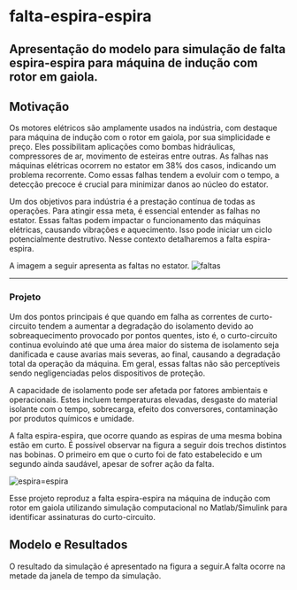 # falta-espira-espira
Apresentação do modelo para simulação de falta espira-espira para máquina de indução com rotor em gaiola.
---

## Motivação
Os motores elétricos são amplamente usados na indústria, com destaque para máquina de indução com o rotor em gaiola, por sua simplicidade e preço. Eles possibilitam aplicações como bombas hidráulicas, compressores de ar, movimento de esteiras entre outras. As falhas nas máquinas elétricas ocorrem no estator em 38% dos casos, indicando um problema recorrente. Como essas falhas tendem a evoluir com o tempo, a detecção precoce é crucial para minimizar danos ao núcleo do estator.

Um dos objetivos para indústria é a prestação contínua de todas as operações. Para atingir essa meta, é essencial entender as falhas no estator. Essas faltas podem impactar o funcionamento das máquinas elétricas, causando vibrações e aquecimento. Isso pode iniciar um ciclo potencialmente destrutivo. Nesse contexto detalharemos a falta espira-espira.

A imagem a seguir apresenta as faltas no estator.
![faltas](https://drive.google.com/file/d/1OcbpNSO8LxRSwqPNs17VMMJSKLspYTdM/view?usp=drive_link)

---

### Projeto

Um dos pontos principais é que quando em falha as correntes de curto-circuito tendem a aumentar a degradação do isolamento devido ao sobreaquecimento provocado por pontos quentes, isto é, o curto-circuito continua evoluindo até que uma área maior do sistema de isolamento seja danificada e cause avarias mais severas, ao final, causando a degradação total da operação da máquina. Em geral, essas faltas não são perceptíveis sendo negligenciadas pelos dispositivos de proteção.

A capacidade de isolamento pode ser afetada por fatores ambientais e operacionais. Estes incluem temperaturas elevadas, desgaste do material isolante com o tempo, sobrecarga, efeito dos conversores, contaminação por produtos químicos e umidade.

A falta espira-espira, que ocorre quando as espiras de uma mesma bobina estão em curto. É possível observar na figura a seguir dois trechos distintos nas bobinas. O primeiro em que o curto foi de fato estabelecido e um segundo ainda saudável, apesar de sofrer ação da falta. 

![espira=espira](https://drive.google.com/file/d/1Wz-CHUSC7iRZEj9hD6KbHjFYkDgFfusW/view?usp=drive_link)

Esse projeto reproduz a falta espira-espira na máquina de indução com rotor em gaiola utilizando simulação computacional no Matlab/Simulink para identificar assinaturas do curto-circuito.


## Modelo e Resultados
O resultado da simulação é apresentado na figura a seguir.A falta ocorre na metade da janela de tempo da simulação. 

